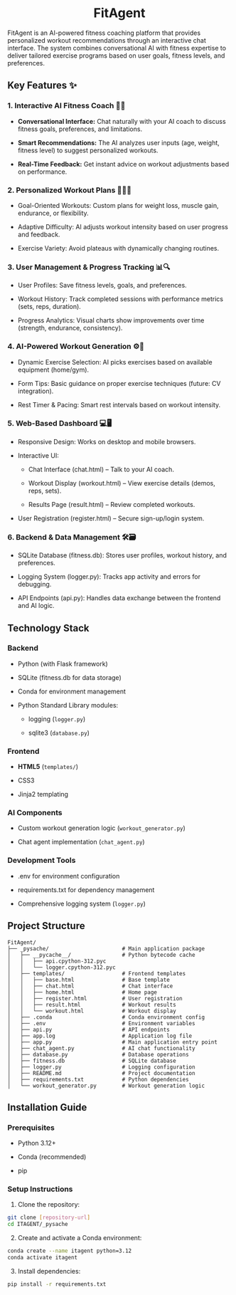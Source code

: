 <h1 align="center">FitAgent</h1>

FitAgent is an AI-powered fitness coaching platform that provides personalized workout recommendations through an interactive chat interface. The system combines conversational AI with fitness expertise to deliver tailored exercise programs based on user goals, fitness levels, and preferences.


## Key Features ✨
### 1. Interactive AI Fitness Coach 🤖💬
 - **Conversational Interface:** Chat naturally with your AI coach to discuss fitness goals, preferences, and limitations.

 - **Smart Recommendations:** The AI analyzes user inputs (age, weight, fitness level) to suggest personalized workouts.

 - **Real-Time Feedback:** Get instant advice on workout adjustments based on performance.

### 2. Personalized Workout Plans 🏋️‍♂️📅
 - Goal-Oriented Workouts: Custom plans for weight loss, muscle gain, endurance, or flexibility.

 - Adaptive Difficulty: AI adjusts workout intensity based on user progress and feedback.

 - Exercise Variety: Avoid plateaus with dynamically changing routines.

### 3. User Management & Progress Tracking 📊🔍
 - User Profiles: Save fitness levels, goals, and preferences.

 - Workout History: Track completed sessions with performance metrics (sets, reps, duration).

 - Progress Analytics: Visual charts show improvements over time (strength, endurance, consistency).

### 4. AI-Powered Workout Generation ⚙️🧠
 - Dynamic Exercise Selection: AI picks exercises based on available equipment (home/gym).

 - Form Tips: Basic guidance on proper exercise techniques (future: CV integration).

 - Rest Timer & Pacing: Smart rest intervals based on workout intensity.


### 5. Web-Based Dashboard 💻🖥️
 - Responsive Design: Works on desktop and mobile browsers.

 - Interactive UI:

   - Chat Interface (chat.html) – Talk to your AI coach.

   - Workout Display (workout.html) – View exercise details (demos, reps, sets).

   - Results Page (result.html) – Review completed workouts.

 - User Registration (register.html) – Secure sign-up/login system.

### 6. Backend & Data Management 🛠️🗃️
 - SQLite Database (fitness.db): Stores user profiles, workout history, and preferences.

 - Logging System (logger.py): Tracks app activity and errors for debugging.

 - API Endpoints (api.py): Handles data exchange between the frontend and AI logic.


## Technology Stack
### Backend
 - Python (with Flask framework)

 - SQLite (fitness.db for data storage)

 - Conda for environment management

 - Python Standard Library modules:

   - logging (`logger.py`)

   - sqlite3 (`database.py`)

### Frontend
 - **HTML5** (`templates/`)

 - CSS3

 - Jinja2 templating

### AI Components
 - Custom workout generation logic (`workout_generator.py`)

 - Chat agent implementation (`chat_agent.py`)

### Development Tools
 - .env for environment configuration

 - requirements.txt for dependency management

 - Comprehensive logging system (`logger.py`)

## Project Structure
    FitAgent/
    ├── _pysache/                       # Main application package
    │   ├── __pycache__/                # Python bytecode cache
    │   │   ├── api.cpython-312.pyc
    │   │   └── logger.cpython-312.pyc
    │   ├── templates/                  # Frontend templates
    │   │   ├── base.html               # Base template
    │   │   ├── chat.html               # Chat interface
    │   │   ├── home.html               # Home page
    │   │   ├── register.html           # User registration
    │   │   ├── result.html             # Workout results
    │   │   └── workout.html            # Workout display
    │   ├── .conda                      # Conda environment config
    │   ├── .env                        # Environment variables
    │   ├── api.py                      # API endpoints
    │   ├── app.log                     # Application log file
    │   ├── app.py                      # Main application entry point
    │   ├── chat_agent.py               # AI chat functionality
    │   ├── database.py                 # Database operations
    │   ├── fitness.db                  # SQLite database
    │   ├── logger.py                   # Logging configuration
    │   ├── README.md                   # Project documentation
    │   ├── requirements.txt            # Python dependencies
    │   └── workout_generator.py        # Workout generation logic


## Installation Guide
### Prerequisites
 - Python 3.12+

 - Conda (recommended)

 - pip

### Setup Instructions
1. Clone the repository:

```bash
git clone [repository-url]
cd ITAGENT/_pysache
```

2. Create and activate a Conda environment:

```bash
conda create --name itagent python=3.12
conda activate itagent
```

3. Install dependencies:
```bash
pip install -r requirements.txt
```
